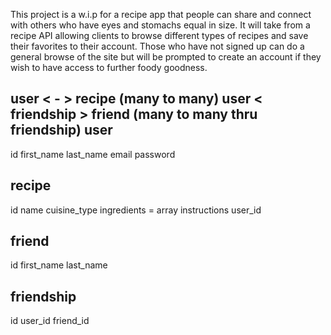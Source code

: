 This project is a w.i.p for a recipe app that people can share and connect with others who have eyes and stomachs equal in size. It will take from a recipe API allowing clients to browse different types of recipes and save their favorites to their account. Those who have not signed up can do a general browse of the site but will be prompted to create an account if they wish to have access to further foody goodness. 

user < - > recipe  (many to many)
user < friendship > friend  (many to many thru friendship)
user
-------
id
first_name
last_name
email
password


recipe
--------
id 
name
cuisine_type
ingredients = array
instructions
user_id



friend
--------
id
first_name
last_name


friendship
----------
id
user_id
friend_id
